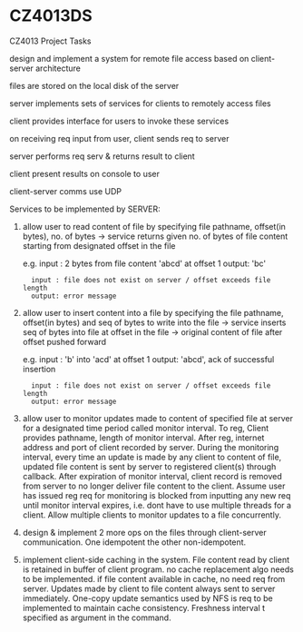 # CZ4013DS

CZ4013 Project Tasks

design and implement a system for remote file access based on client-server architecture

files are stored on the local disk of the server

server implements sets of services for clients to remotely access files

client provides interface for users to invoke these services

on receiving req input from user, client sends req to server

server performs req serv & returns result to client

client present results on console to user

client-server comms use UDP


Services to be implemented by SERVER:

1) allow user to read content of file by specifying file pathname, offset(in bytes), no. of bytes
	-> service returns given no. of bytes of file content starting from designated offset in the file

	e.g. input : 2 bytes from file content 'abcd' at offset 1
		 output: 'bc'

		 input : file does not exist on server / offset exceeds file length
		 output: error message


2) allow user to insert content into a file by specifying the file pathname, offset(in bytes) and seq of bytes to write into the file
	-> service inserts seq of bytes into file at offset in the file
	-> original content of file after offset pushed forward

	e.g. input : 'b' into 'acd' at offset 1
		 output: 'abcd', ack of successful insertion

		 input : file does not exist on server / offset exceeds file length
		 output: error message


3) allow user to monitor updates made to content of specified file at server for a designated time period called monitor interval. To reg, Client provides pathname, length of monitor interval. After reg, internet address and port of client recorded by server. During the monitoring interval, every time an update is made by any client to content of file, updated file content is sent by server to registered client(s) through callback. After expiration of monitor interval, client record is removed from server to no longer deliver file content to the client. Assume user has issued reg req for monitoring is blocked from inputting any new req until monitor interval expires, i.e. dont have to use multiple threads for a client. Allow multiple clients to monitor updates to a file concurrently.


4) design & implement 2 more ops on the files through client-server communication. One idempotent the other non-idempotent.


5) implement client-side caching in the system. File content read by client is retained in buffer of client program. no cache replacement algo needs to be implemented. if file content available in cache, no need req from server. Updates made by client to file content always sent to server immediately. One-copy update semantics used by NFS is req to be implemented to maintain cache consistency. Freshness interval t specified as argument in the command.

